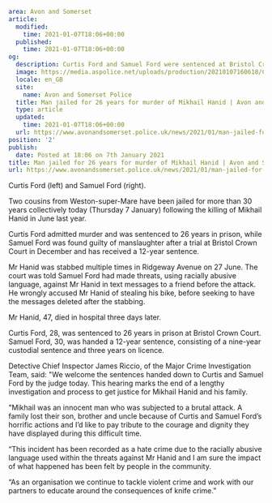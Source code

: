```yaml
area: Avon and Somerset
article:
  modified:
    time: 2021-01-07T18:06+00:00
  published:
    time: 2021-01-07T18:06+00:00
og:
  description: Curtis Ford and Samuel Ford were sentenced at Bristol Crown Court for murder and manslaughter respectively.
  image: https://media.aspolice.net/uploads/production/20210107160618/Curtis-Ford-and-Samuel-Ford-scaled.jpg
  locale: en_GB
  site:
    name: Avon and Somerset Police
  title: Man jailed for 26 years for murder of Mikhail Hanid | Avon and Somerset Police
  type: article
  updated:
    time: 2021-01-07T18:06+00:00
  url: https://www.avonandsomerset.police.uk/news/2021/01/man-jailed-for-26-years-for-murder-of-mikhail-hanid/
position: '2'
publish:
  date: Posted at 18:06 on 7th January 2021
title: Man jailed for 26 years for murder of Mikhail Hanid | Avon and Somerset Police
url: https://www.avonandsomerset.police.uk/news/2021/01/man-jailed-for-26-years-for-murder-of-mikhail-hanid/
```

Curtis Ford (left) and Samuel Ford (right).

Two cousins from Weston-super-Mare have been jailed for more than 30 years collectively today (Thursday 7 January) following the killing of Mikhail Hanid in June last year.

Curtis Ford admitted murder and was sentenced to 26 years in prison, while Samuel Ford was found guilty of manslaughter after a trial at Bristol Crown Court in December and has received a 12-year sentence.

Mr Hanid was stabbed multiple times in Ridgeway Avenue on 27 June. The court was told Samuel Ford had made threats, using racially abusive language, against Mr Hanid in text messages to a friend before the attack. He wrongly accused Mr Hanid of stealing his bike, before seeking to have the messages deleted after the stabbing.

Mr Hanid, 47, died in hospital three days later.

Curtis Ford, 28, was sentenced to 26 years in prison at Bristol Crown Court. Samuel Ford, 30, was handed a 12-year sentence, consisting of a nine-year custodial sentence and three years on licence.

Detective Chief Inspector James Riccio, of the Major Crime Investigation Team, said: "We welcome the sentences handed down to Curtis and Samuel Ford by the judge today. This hearing marks the end of a lengthy investigation and process to get justice for Mikhail Hanid and his family.

"Mikhail was an innocent man who was subjected to a brutal attack. A family lost their son, brother and uncle because of Curtis and Samuel Ford’s horrific actions and I’d like to pay tribute to the courage and dignity they have displayed during this difficult time.

“This incident has been recorded as a hate crime due to the racially abusive language used within the threats against Mr Hanid and I am sure the impact of what happened has been felt by people in the community.

“As an organisation we continue to tackle violent crime and work with our partners to educate around the consequences of knife crime.”
